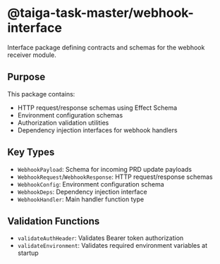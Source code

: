 # @taiga-task-master/webhook-interface

Interface package defining contracts and schemas for the webhook receiver module.

## Purpose

This package contains:

- HTTP request/response schemas using Effect Schema
- Environment configuration schemas
- Authorization validation utilities
- Dependency injection interfaces for webhook handlers

## Key Types

- `WebhookPayload`: Schema for incoming PRD update payloads
- `WebhookRequest`/`WebhookResponse`: HTTP request/response schemas
- `WebhookConfig`: Environment configuration schema
- `WebhookDeps`: Dependency injection interface
- `WebhookHandler`: Main handler function type

## Validation Functions

- `validateAuthHeader`: Validates Bearer token authorization
- `validateEnvironment`: Validates required environment variables at startup
